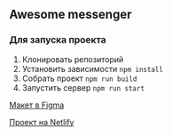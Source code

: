 ## Awesome messenger

### Для запуска проекта

1. Клонировать репозиторий
2. Установить зависимости `npm install`
3. Собрать проект `npm run build`
4. Запустить сервер `npm run start`

[Макет в Figma](https://www.figma.com/file/apFWEvmFZHt0oRNJcDJhrQ/Messanger-practicum?node-id=0%3A1&t=eAU78eo0Clj5S0gd-1)

[Проект на Netlify](https://graceful-daifuku-af78ef.netlify.app/)
